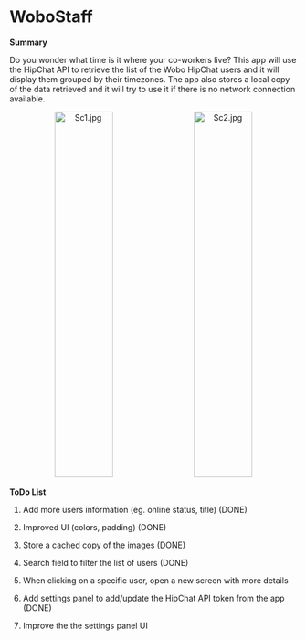 # WoboStaff

**Summary**

Do you wonder what time is it where your co-workers live?
This app will use the HipChat API to retrieve the list of the Wobo HipChat users and it will display them grouped by their timezones.
The app also stores a local copy of the data retrieved and it will try to use it if there is no network connection available.

<div align="center">
        <img width="45%" height="640px" src="/../screenshots/sc1.jpg" alt="Sc1.jpg"</img>
        <img height="0" width="10px">
        <img width="45%" height="640px" src="/../screenshots/sc2.jpg" alt="Sc2.jpg"</img>
</div>


**ToDo List**

1) Add more users information (eg. online status, title) (DONE)

2) Improved UI (colors, padding) (DONE)

3) Store a cached copy of the images (DONE)

4) Search field to filter the list of users (DONE)

5) When clicking on a specific user, open a new screen with more details

6) Add settings panel to add/update the HipChat API token from the app (DONE)

7) Improve the the settings panel UI
